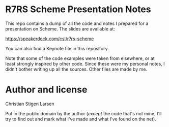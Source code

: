 R7RS Scheme Presentation Notes
==============================

This repo contains a dump of all the code and notes I prepared for a
presentation on Scheme. The slides are available at:

https://speakerdeck.com/csl/r7rs-scheme

You can also find a Keynote file in this repository.

Note that some of the code examples were taken from elsewhere, or at least
strongly inspired by other code. Since these were my personal notes, I didn't
bother writing up all the sources. Other files are made by me.

Author and license
==================

Christian Stigen Larsen

Put in the public domain by the author (*except* the code that's not mine, I'll
try to find out and mark what I've made and what I've found on the net).
